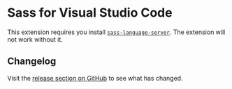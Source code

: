# Sass for Visual Studio Code

This extension requires you install [`sass-language-server`](https://github.com/sass/dart-sass-language-server/tree/main/pkgs/sass_language_server). The extension will not work without it. <!-- Go for VS Code has a check for missing tools and an install helper, for inspiration. -->

<!-- Not quite there yet
## Recommended settings

We recommend you turn off the built-in CSS/SCSS/Less language extension.

1. Go to the Extensions tab and search for @builtin css language features.
2. Click the settings icon and pick Disable from the list.
3. Click Restart extension to turn it off.
-->

## Changelog

Visit the [release section on GitHub](https://github.com/sass/dart-sass-language-server/releases) to see what has changed.
